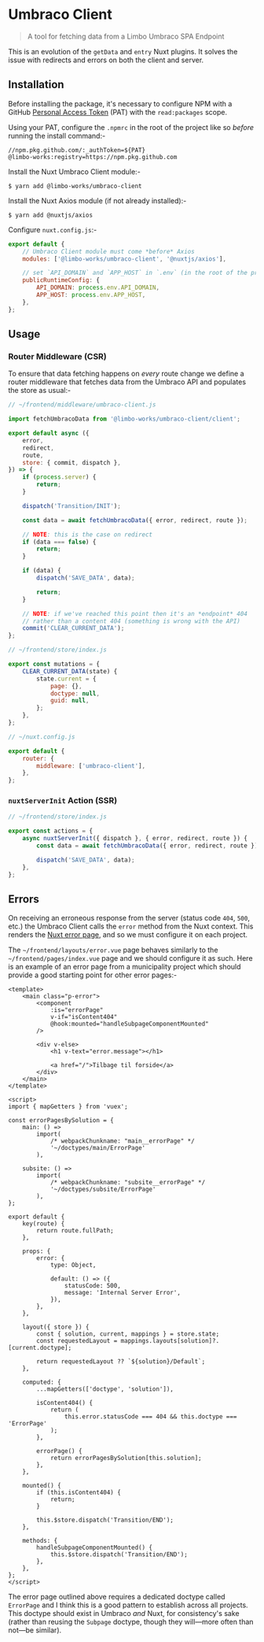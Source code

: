 # Umbraco Client

> A tool for fetching data from a Limbo Umbraco SPA Endpoint

This is an evolution of the `getData` and `entry` Nuxt plugins. It solves the
issue with redirects and errors on both the client and server.

## Installation

Before installing the package, it's necessary to configure NPM with a GitHub
[Personal Access Token](https://docs.github.com/en/github/authenticating-to-github/creating-a-personal-access-token)
(PAT) with the `read:packages` scope.

Using your PAT, configure the `.npmrc` in the root of the project like so
_before_ running the install command:-

```npmrc
//npm.pkg.github.com/:_authToken=${PAT}
@limbo-works:registry=https://npm.pkg.github.com
```

Install the Nuxt Umbraco Client module:-

```shell
$ yarn add @limbo-works/umbraco-client
```

Install the Nuxt Axios module (if not already installed):-

```shell
$ yarn add @nuxtjs/axios
```

Configure `nuxt.config.js`:-

```js
export default {
	// Umbraco Client module must come *before* Axios
	modules: ['@limbo-works/umbraco-client', '@nuxtjs/axios'],

	// set `API_DOMAIN` and `APP_HOST` in `.env` (in the root of the project)
	publicRuntimeConfig: {
		API_DOMAIN: process.env.API_DOMAIN,
		APP_HOST: process.env.APP_HOST,
	},
};
```

## Usage

### Router Middleware (CSR)

To ensure that data fetching happens on _every_ route change we define a router
middleware that fetches data from the Umbraco API and populates the store as
usual:-

```js
// ~/frontend/middleware/umbraco-client.js

import fetchUmbracoData from '@limbo-works/umbraco-client/client';

export default async ({
	error,
	redirect,
	route,
	store: { commit, dispatch },
}) => {
	if (process.server) {
		return;
	}

	dispatch('Transition/INIT');

	const data = await fetchUmbracoData({ error, redirect, route });

	// NOTE: this is the case on redirect
	if (data === false) {
		return;
	}

	if (data) {
		dispatch('SAVE_DATA', data);

		return;
	}

	// NOTE: if we've reached this point then it's an *endpoint* 404
	// rather than a content 404 (something is wrong with the API)
	commit('CLEAR_CURRENT_DATA');
};
```

```js
// ~/frontend/store/index.js

export const mutations = {
	CLEAR_CURRENT_DATA(state) {
		state.current = {
			page: {},
			doctype: null,
			guid: null,
		};
	},
};
```

```js
// ~/nuxt.config.js

export default {
	router: {
		middleware: ['umbraco-client'],
	},
};
```

### `nuxtServerInit` Action (SSR)

```js
// ~/frontend/store/index.js

export const actions = {
	async nuxtServerInit({ dispatch }, { error, redirect, route }) {
		const data = await fetchUmbracoData({ error, redirect, route });

		dispatch('SAVE_DATA', data);
	},
};
```

## Errors

On receiving an erroneous response from the server (status code `404`, `500`,
etc.) the Umbraco Client calls the `error` method from the Nuxt context. This
renders the
[Nuxt error page](https://nuxtjs.org/docs/2.x/concepts/views#error-page), and so
we must configure it on each project.

The `~/frontend/layouts/error.vue` page behaves similarly to the
`~/frontend/pages/index.vue` page and we should configure it as such. Here is an
example of an error page from a municipality project which should provide a good
starting point for other error pages:-

```vue
<template>
	<main class="p-error">
		<component
			:is="errorPage"
			v-if="isContent404"
			@hook:mounted="handleSubpageComponentMounted"
		/>

		<div v-else>
			<h1 v-text="error.message"></h1>

			<a href="/">Tilbage til forside</a>
		</div>
	</main>
</template>

<script>
import { mapGetters } from 'vuex';

const errorPagesBySolution = {
	main: () =>
		import(
			/* webpackChunkname: "main__errorPage" */
			'~/doctypes/main/ErrorPage'
		),

	subsite: () =>
		import(
			/* webpackChunkname: "subsite__errorPage" */
			'~/doctypes/subsite/ErrorPage'
		),
};

export default {
	key(route) {
		return route.fullPath;
	},

	props: {
		error: {
			type: Object,

			default: () => ({
				statusCode: 500,
				message: 'Internal Server Error',
			}),
		},
	},

	layout({ store }) {
		const { solution, current, mappings } = store.state;
		const requestedLayout = mappings.layouts[solution]?.[current.doctype];

		return requestedLayout ?? `${solution}/Default`;
	},

	computed: {
		...mapGetters(['doctype', 'solution']),

		isContent404() {
			return (
				this.error.statusCode === 404 && this.doctype === 'ErrorPage'
			);
		},

		errorPage() {
			return errorPagesBySolution[this.solution];
		},
	},

	mounted() {
		if (this.isContent404) {
			return;
		}

		this.$store.dispatch('Transition/END');
	},

	methods: {
		handleSubpageComponentMounted() {
			this.$store.dispatch('Transition/END');
		},
	},
};
</script>
```

The error page outlined above requires a dedicated doctype called `ErrorPage`
and I think this is a good pattern to establish across all projects. This
doctype should exist in Umbraco _and_ Nuxt, for consistency's sake (rather than
reusing the `Subpage` doctype, though they will—more often than not—be similar).
